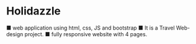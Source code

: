 # Holidazzle
■ web application using html, css, JS and bootstrap
■ It is a Travel Web-design project.
■ fully responsive website with 4 pages.
